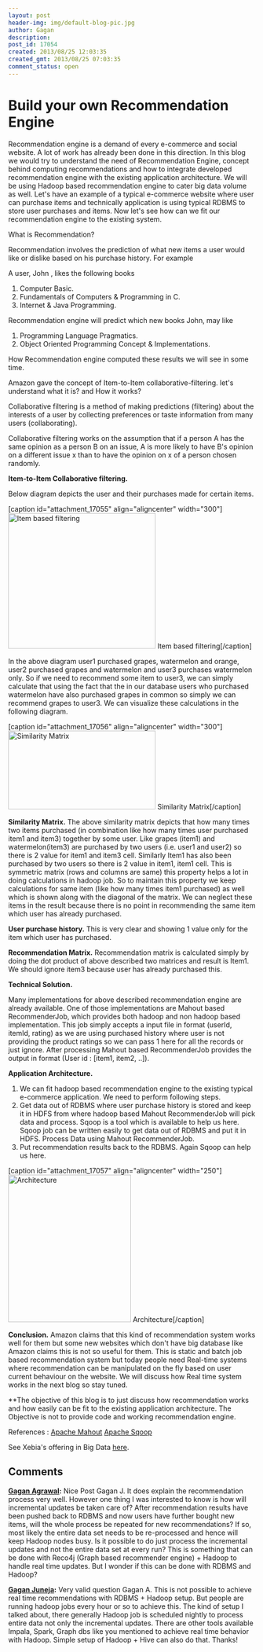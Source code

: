 ```yaml
---
layout: post
header-img: img/default-blog-pic.jpg
author: Gagan
description: 
post_id: 17054
created: 2013/08/25 12:03:35
created_gmt: 2013/08/25 07:03:35
comment_status: open
---
```


# Build your own Recommendation Engine

<p>Recommendation engine is a demand of every e-commerce and social website. A lot of work has already been done in this direction. In this blog we would try to understand the need of Recommendation Engine, concept behind computing recommendations and how to integrate developed recommendation engine with the existing application architecture. We will be using Hadoop based recommendation engine to cater big data volume as well.
<!--more-->
Let's have an example of a typical e-commerce website where user can purchase items and technically application is using typical RDBMS to store user purchases and items. Now let's see how can we fit our recommendation engine to the existing system.</p>
<p>What is Recommendation?</p>
<p>Recommendation involves the prediction of what new items a user would like or dislike based on his purchase history. For example</p>
<p>A user, John , likes the following books
<ol>
    <li>Computer Basic.</li>
    <li>Fundamentals of Computers &amp; Programming in C.</li>
    <li>Internet &amp; Java Programming.</li>
</ol>
Recommendation engine will predict which new books John, may like
<ol>
    <li>Programming Language Pragmatics.</li>
    <li>Object Oriented Programming Concept &amp; Implementations.</li>
</ol>
How Recommendation engine computed these results we will see in some time.</p>
<p>Amazon gave the concept of Item-to-Item collaborative-filtering. let's understand what it is? and How it works?</p>
<p>Collaborative filtering is a method of making predictions (filtering) about the interests of a user by collecting preferences or taste information from many users (collaborating).</p>
<p>Collaborative filtering works on the assumption that if a person A has the same opinion as a person B on an issue, A is more likely to have B's opinion on a different issue x than to have the opinion on x of a person chosen randomly.</p>
<p><b>Item-to-Item Collaborative filtering.</b></p>
<p>Below diagram depicts the user and their purchases made for certain items.</p>
<p>[caption id="attachment_17055" align="aligncenter" width="300"]<a href="http://xebee.xebia.in/wp-content/uploads/2013/08/pic_blog1.jpg"><img class="size-medium wp-image-17055" alt="Item based filtering" src="http://xebee.xebia.in/wp-content/uploads/2013/08/pic_blog1-300x276.jpg" width="300" height="276" /></a> Item based filtering[/caption]</p>
<p>In the above diagram user1 purchased grapes, watermelon and orange, user2 purchased grapes and watermelon and user3 purchases watermelon only. So if we need to recommend some item to user3, we can simply calculate that using the fact that the in our database users who purchased watermelon have also purchased grapes in common so simply we can recommend grapes to user3. We can visualize these calculations in the following diagram.</p>
<p>[caption id="attachment_17056" align="aligncenter" width="300"]<a href="http://xebee.xebia.in/wp-content/uploads/2013/08/pic_blog2.jpg"><img class="size-medium wp-image-17056" alt="Similarity Matrix" src="http://xebee.xebia.in/wp-content/uploads/2013/08/pic_blog2-300x160.jpg" width="300" height="160" /></a> Similarity Matrix[/caption]</p>
<p><b>Similarity Matrix.</b>
The above similarity matrix depicts that how many times two items purchased (in combination like how many times user purchased item1 and item3) together by some user. Like grapes (item1) and watermelon(item3) are purchased by two users (i.e. user1 and user2) so there is 2 value for item1 and item3 cell. Similarly Item1 has also been purchased by two users so there is 2 value in item1, item1 cell. This is symmetric matrix (rows and columns are same) this property helps a lot in doing calculations in hadoop job. So to maintain this property we keep calculations for same item (like how many times item1 purchased) as well which is shown along with the diagonal of the matrix. We can neglect these items in the result because there is no point in recommending the same item which user has already purchased.</p>
<p><b>User purchase history.</b>
This is very clear and showing 1 value only for the item which user has purchased.</p>
<p><b>Recommendation Matrix.</b>
Recommendation matrix is calculated simply by doing the dot product of above described two matrices and result is Item1. We should ignore item3 because user has already purchased this.</p>
<p><b>Technical Solution.</b></p>
<p>Many implementations for above described recommendation engine are already available. One of those implementations are Mahout based RecommenderJob, which provides both hadoop and non hadoop based implementation. This job simply accepts a input file in format (userId, itemId, rating) as we are using purchased history where user is not providing the product ratings so we can pass 1 here for all the records or just ignore. After processing Mahout based RecommenderJob provides the output in format (User id : [item1, item2, ..]).</p>
<p><b>Application Architecture.</b>
<ol>
    <li>We can fit hadoop based recommendation engine to the existing typical e-commerce application. We need to perform following steps.</li>
    <li>Get data out of RDBMS where user purchase history is stored and keep it in HDFS from where hadoop based Mahout RecommenderJob will pick data and process. Sqoop is a tool which is available to help us here. Sqoop job can be written easily to get data out of RDBMS and put it in HDFS.
Process Data using Mahout RecommenderJob.</li>
    <li>Put recommendation results back to the RDBMS. Again Sqoop can help us here.</li>
</ol>
[caption id="attachment_17057" align="aligncenter" width="250"]<a href="http://xebee.xebia.in/wp-content/uploads/2013/08/pic_blog3.jpg"><img class="size-medium wp-image-17057" alt="Architecture" src="http://xebee.xebia.in/wp-content/uploads/2013/08/pic_blog3-250x300.jpg" width="250" height="300" /></a> Architecture[/caption]</p>
<p><b>Conclusion.</b>
Amazon claims that this kind of recommendation system works well for them but some new websites which don't have big database like Amazon claims this is not so useful for them.
This is static and batch job based recommendation system but today people need Real-time systems where recommendation can be manipulated on the fly based on user current behaviour on the website. We will discuss how Real time system works in the next blog so stay tuned.</p>
<p>**The objective of this blog is to just discuss how recommendation works and how easily can be fit to the existing application architecture. The Objective is not to provide code and working recommendation engine.</p>
<p>References :
<a title="Apache Mahout" href="http://mahout.apache.org/" target="_blank">Apache Mahout</a>
<a title="Apache Sqoop" href="http://sqoop.apache.org/" target="_blank">Apache Sqoop</a></p>
<p>See Xebia's offering in Big Data <a href="http://www.xebia.in/big-data-solutions.html" title="Big Data Solutions" target="_blank">here</a>.</p>

## Comments

**[Gagan Agrawal](#9438 "2013-09-03 10:00:28"):** Nice Post Gagan J. It does explain the recommendation process very well. However one thing I was interested to know is how will incremental updates be taken care of? After recommendation results have been pushed back to RDBMS and now users have further bought new items, will the whole process be repeated for new recommendations? If so, most likely the entire data set needs to be re-processed and hence will keep Hadoop nodes busy. Is it possible to do just process the incremental updates and not the entire data set at every run? This is something that can be done with Reco4j (Graph based recommender engine) + Hadoop to handle real time updates. But I wonder if this can be done with RDBMS and Hadoop?

**[Gagan Juneja](#9439 "2013-09-03 10:17:10"):** Very valid question Gagan A. This is not possible to achieve real time recommendations with RDBMS + Hadoop setup. But people are running hadoop jobs every hour or so to achieve this. The kind of setup I talked about, there generally Hadoop job is scheduled nightly to process entire data not only the incremental updates. There are other tools available Impala, Spark, Graph dbs like you mentioned to achieve real time behavior with Hadoop. Simple setup of Hadoop + Hive can also do that. Thanks!

